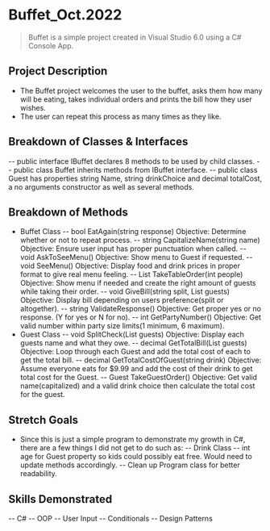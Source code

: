 # Buffet_Oct.2022
 > Buffet is a simple project created in Visual Studio 6.0 using a C# Console App.
 
 ## Project Description
 - The Buffet project welcomes the user to the buffet, asks them how many will be eating, takes individual orders and prints the bill how they user wishes.
 - The user can repeat this process as many times as they like.
 
 ## Breakdown of Classes & Interfaces
 -- public interface IBuffet declares 8 methods to be used by child classes.
 -- public class Buffet inherits methods from IBuffet interface.
 -- public class Guest has properties string Name, string drinkChoice and decimal totalCost, a no arguments constructor as well as several methods.
 
 ## Breakdown of Methods
 - Buffet Class
 -- bool EatAgain(string response)  Objective: Determine whether or not to repeat process.
 -- string CapitalizeName(string name)  Objective: Ensure user input has proper punctuation when called.
 -- void AskToSeeMenu()  Objective: Show menu to Guest if requested.
 -- void SeeMenu()  Objective: Display food and drink prices in proper format to give real menu feeling.
 -- List<Guest> TakeTableOrder(int people)  Objective: Show menu if needed and create the right amount of guests while taking their order.
 -- void GiveBill(string split, List<Guest> guests) Objective: Display bill depending on users preference(split or altogether).
 -- string ValidateResponse() Objective: Get proper yes or no response.  (Y for yes or N for no).
 -- int GetPartyNumber() Objective: Get valid number within party size limits(1 minimum, 6 maximum).
 - Guest Class
 -- void SplitCheck(List<Guest> guests) Objective: Display each guests name and what they owe.
 -- decimal GetTotalBill(List<Guest> guests) Objective: Loop through each Guest and add the total cost of each to get the total bill.
 -- decimal GetTotalCostOfGuest(string drink) Objective: Assume everyone eats for $9.99 and add the cost of their drink to get total cost for the Guest.
 -- Guest TakeGuestOrder() Objective: Get valid name(capitalized) and a valid drink choice then calculate the total cost for the guest.
 
 ## Stretch Goals
 - Since this is just a simple program to demonstrate my growth in C#, there are a few things I did not get to do such as:
 -- Drink Class 
 -- int age for Guest property so kids could possibly eat free.  Would need to update methods accordingly.
 -- Clean up Program class for better readability.
 
 ## Skills Demonstrated
 -- C#
 -- OOP
 -- User Input
 -- Conditionals
 -- Design Patterns
